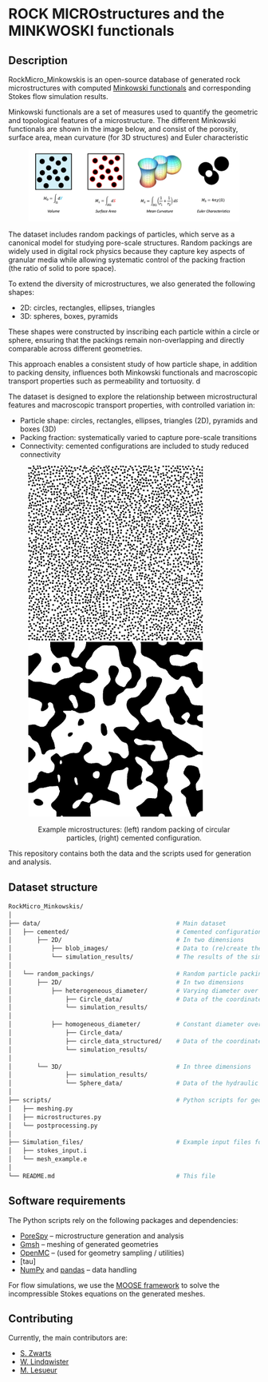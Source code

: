 # ROCK MICROstructures and the MINKWOSKI functionals

## Description
RockMicro_Minkowskis is an open-source database of generated rock microstructures with computed [Minkowski functionals](https://en.wikipedia.org/wiki/Minkowski_functional) and corresponding Stokes flow simulation results.

Minkowski functionals are a set of measures used to quantify the geometric and topological features of a microstructure. The different Minkowski functionals are shown in the image below, and consist of the porosity, surface area, mean curvature (for 3D structures) and Euler characteristic

<figure>
  <p float="left">
    <img src="README_images/Minkowski_functionals.png" width="700" />
  </p>
  <figcaption align="center">
  </figcaption>
</figure>


The dataset includes random packings of particles, which serve as a canonical model for studying pore-scale structures. Random packings are widely used in digital rock physics because they capture key aspects of granular media while allowing systematic control of the packing fraction (the ratio of solid to pore space).  

To extend the diversity of microstructures, we also generated the following shapes:  
- 2D: circles, rectangles, ellipses, triangles  
- 3D: spheres, boxes, pyramids  

These shapes were constructed by inscribing each particle within a circle or sphere, ensuring that the packings remain non-overlapping and directly comparable across different geometries.  

This approach enables a consistent study of how particle shape, in addition to packing density, influences both Minkowski functionals and macroscopic transport properties such as permeability and tortuosity.  d

The dataset is designed to explore the relationship between microstructural features and macroscopic transport properties, with controlled variation in:  
- Particle shape: circles, rectangles, ellipses, triangles (2D), pyramids and boxes (3D)  
- Packing fraction: systematically varied to capture pore-scale transitions  
- Connectivity: cemented configurations are included to study reduced connectivity

<figure>
  <p float="left">
    <img src="Data/random_packings/2D/homogenous_diameter/Circle_data/Model_1_pf_0.380_circle_extra_1_beta_0.png" width="350" />
    <img src="Data/cemented/2D/blob_images/blobiness_1.0_porosity_0.50.png" width="350" /> 
  </p>
  <figcaption align="center">
    Example microstructures: (left) random packing of circular particles, (right) cemented configuration.
  </figcaption>
</figure>
 
 
This repository contains both the data and the scripts used for generation and analysis.

## Dataset structure
```bash
RockMicro_Minkowskis/
│
├── data/                                      # Main dataset
│   ├── cemented/                              # Cemented configurations 
│       ├── 2D/                                # In two dimensions
│           ├── blob_images/                   # Data to (re)create the blobbed images
│           └── simulation_results/            # The results of the simulations of the hydraulic properties
│
│   └── random_packings/                       # Random particle packings (all shapes, packing fractions)
│       ├── 2D/                                # In two dimensions
│           ├── heterogeneous_diameter/        # Varying diameter over the structure
│               ├── Circle_data/               # Data of the coordinates and radius of a random grid]
│               └── simulation_results/  
│      
│           ├── homogeneous_diameter/          # Constant diameter over the structure
│               ├── Circle_data/
│               ├── circle_data_structured/    # Data of the coordinates and radius of the structured grid
│               └── simulation_results/        
│
│       └── 3D/                                # In three dimensions
│               ├── simulation_results/        
│               └── Sphere_data/               # Data of the hydraulic properties related to the circle data
│
├── scripts/                                   # Python scripts for geometry generation and analysis
│   ├── meshing.py
│   ├── microstructures.py
│   └── postprocessing.py
│
├── Simulation_files/                          # Example input files for Stokes flow simulations in MOOSE
│   ├── stokes_input.i
│   └── mesh_example.e
│
└── README.md                                  # This file
```

## Software requirements
The Python scripts rely on the following packages and dependencies:  
- [PoreSpy](https://porespy.org/) – microstructure generation and analysis  
- [Gmsh](https://gmsh.info/) – meshing of generated geometries  
- [OpenMC](https://openmc.org/) – (used for geometry sampling / utilities)
- [tau] 
- [NumPy](https://numpy.org/) and [pandas](https://pandas.pydata.org/) – data handling  

For flow simulations, we use the [MOOSE framework](https://mooseframework.inl.gov/) to solve the incompressible Stokes equations on the generated meshes.  

## Contributing
Currently, the main contributors are:

- [S. Zwarts](https://scholar.google.com/citations?hl=en&user=tFDIX40AAAAJ)
- [W. Lindqwister](https://scholar.google.com/citations?view_op=search_authors&mauthors=winston+lindqwister&hl=en&oi=ao)
- [M. Lesueur](https://scholar.google.com/citations?hl=en&user=Rt6zNgkAAAAJ)
